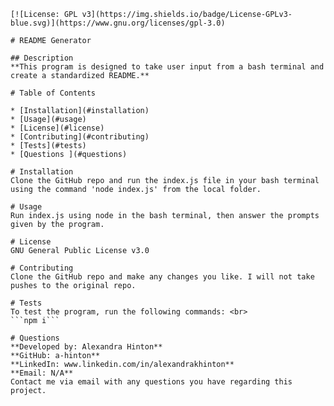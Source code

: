 
    [![License: GPL v3](https://img.shields.io/badge/License-GPLv3-blue.svg)](https://www.gnu.org/licenses/gpl-3.0)

    # README Generator

    ## Description
    **This program is designed to take user input from a bash terminal and create a standardized README.**

    # Table of Contents

    * [Installation](#installation)
    * [Usage](#usage)
    * [License](#license)
    * [Contributing](#contributing)
    * [Tests](#tests)
    * [Questions ](#questions)

    # Installation
    Clone the GitHub repo and run the index.js file in your bash terminal using the command 'node index.js' from the local folder.

    # Usage
    Run index.js using node in the bash terminal, then answer the prompts given by the program.

    # License
    GNU General Public License v3.0

    # Contributing
    Clone the GitHub repo and make any changes you like. I will not take pushes to the original repo.

    # Tests
    To test the program, run the following commands: <br>
    ```npm i```

    # Questions
    **Developed by: Alexandra Hinton**
    **GitHub: a-hinton**
    **LinkedIn: www.linkedin.com/in/alexandrakhinton**
    **Email: N/A**
    Contact me via email with any questions you have regarding this project.